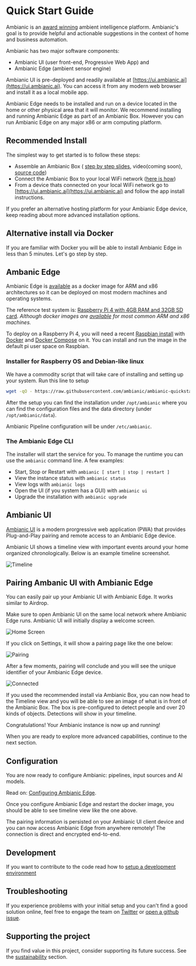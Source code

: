 
# Quick Start Guide

Ambianic is an [award winning](https://blog.ambianic.ai/2020/11/05/awards.html) ambient intelligence platform. Ambianic's goal is to provide helpful and actionable suggestions in the context of home and business automation.

Ambianic has two major software components: 
- Ambianic UI (user front-end, Progressive Web App) and 
- Ambianic Edge (ambient sensor engine)

Ambianic UI is pre-deployed and readily available at [https://ui.ambianic.ai](https://ui.ambianic.ai). You can access it from any modern web browser and install it as a local mobile app.

Ambianic Edge needs to be installed and run on a device located in the home or other physical area that it will monitor. We recommend installing and running Ambianic Edge as part of an Ambianic Box. However you can run Ambianic Edge on any major x86 or arm computing platform.

## Recommended Install

The simplest way to get started is to follow these steps:

- Assemble an Ambianic Box ( [step by step slides](https://docs.google.com/presentation/d/1c2Wt52JPmUs0BP-XSc2Seeb-17KDfzI1omAuMwRDAhU/edit#slide=id.p2), video(coming soon), [source code](https://github.com/ambianic/ambianic-box))
- Connect the Ambianic Box to your local WiFi network ([here is how](https://github.com/ambianic/ambianic-rpi-image#first-boot--network-setup))
- From a device thats connected on your local WiFi network go to [https://ui.ambianic.ai](https://ui.ambianic.ai) and follow the app install instructions.


If you prefer an alternative hosting platform for your Ambianic Edge device, keep reading about more advanced installation options.

## Alternative install via Docker

If you are familiar with Docker you will be able to install Ambianic Edge in less than 5 minutes. Let's go step by step.

## Ambanic Edge

Ambianic Edge is
[available](https://hub.docker.com/r/ambianic/ambianic-edge) as a docker image for ARM and x86 architectures so it can be deployed
on most modern machines and operating systems.

The reference test system is:
[Raspberry Pi 4 with 4GB RAM and 32GB SD card](https://www.raspberrypi.org/products/raspberry-pi-4-model-b/). 
_Although docker images are [available](https://hub.docker.com/r/ambianic/ambianic-edge/tags) for most common ARM and x86 machines._

To deploy on a Raspberry Pi 4, you will need a recent
[Raspbian install](https://www.raspberrypi.org/documentation/setup/) with
[Docker](https://www.freecodecamp.org/news/the-easy-way-to-set-up-docker-on-a-raspberry-pi-7d24ced073ef/)
and [Docker Compose](https://docs.docker.com/compose/) on it. 
You can install and run the image in the default pi user space on Raspbian.

### Installer for Raspberry OS and Debian-like linux

We have a commodity script that will take care of installing and setting up your system. Run this line to setup 

```sh
wget -qO - https://raw.githubusercontent.com/ambianic/ambianic-quickstart/master/installer.sh | sh
```

After the setup you can find the installation under `/opt/ambianic` where you can find the configuration files and the data directory (under `/opt/ambianic/data`).

Ambianic Pipeline configuration will be under `/etc/ambianic`.

### The Ambianic Edge CLI

The installer will start the service for you. To manage the runtime you can use the `ambianic` command line. A few examples:

- Start, Stop or Restart with `ambianic [ start | stop | restart ]`
- View the instance status with `ambianic status`
- View logs with `ambianic logs`
- Open the UI (if you system has a GUI) with `ambianic ui`
- Upgrade the installation with `ambianic upgrade`

## Ambianic UI

[Ambianic UI](https://ui.ambianic.ai/) is a
modern prorgressive web application (PWA) that provides Plug-and-Play pairing and remote access
to an Ambianic Edge device.

Ambianic UI shows a timeline view with
important events around your home organized chronologically. Below is an example
timeline screenshot.

![Timeline](../assets/images/timeline-screen.png)

## Pairing Ambanic UI with Ambianic Edge

You can easily pair up your Ambianic UI with Ambianic Edge. It works similar to Airdrop.

Make sure to open Ambianic UI on the same local network where Ambianic Edge runs. Ambianic UI will initially display a welcome screen.

![Home Screen](../assets/images/home-screen.png)

If you click on Settings, it will show  a pairing page like the one below:

![Pairing](../assets/images/pairing-screen.png)

After a few moments, pairing will conclude and you will see the unique identifier of your Ambianic Edge device.

![Connected](../assets/images/connected-screen.png)

If you used the recommended install via Ambianic Box, you can now head to the Timeline view and you will be able to see an image of what is in front of the Ambianic Box. The box is pre-configured to detect people and over 20 kinds of objects. Detections will show in your timeline.

Congratulations! Your Ambianic instance is now up and running!

When you are ready to explore more advanced capabilities, continue to the next section.

## Configuration

You are now ready to configure Ambianic: pipelines, input sources and AI models.

Read on: [Configuring Ambianic Edge](configure.md).

Once you configure Ambianic Edge and restart the docker image, you should be able to see timeline view like the one above.

The pairing information is persisted on your Ambianic UI client device and you can now access Ambianic Edge from anywhere remotely! The connection is direct and encrypted end-to-end.

## Development

If you want to contribute to the code read how to [setup a development environment](../developers/development-environment.md)

## Troubleshooting

If you experience problems with your initial setup and you can't find a good solution online, feel free to engage the team on [Twitter](https://twitter.com/ambianicai) or [open a github issue](https://github.com/ambianic).

## Supporting the project

If you find value in this project, consider supporting its future success. See the [sustainability](https://docs.ambianic.ai/#sustainability) section.
 

